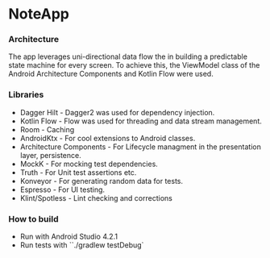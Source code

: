 # NoteApp

### Architecture
The app leverages uni-directional data flow the in building a predictable state machine for every screen. To achieve this, the ViewModel class of the Android Architecture Components and Kotlin Flow were used.

### Libraries ###
- Dagger Hilt - Dagger2 was used for dependency injection.
- Kotlin Flow - Flow was used for threading and data stream management.
- Room - Caching
- AndroidKtx - For cool extensions to Android classes.
- Architecture Components - For Lifecycle managment in the presentation layer, persistence.
- MockK - For mocking test dependencies.
- Truth - For Unit test assertions etc.
- Konveyor - For generating random data for tests.
- Espresso - For UI testing.
- Klint/Spotless - Lint checking and corrections

### How to build ###

- Run with Android Studio 4.2.1
- Run tests with ``./gradlew testDebug`
